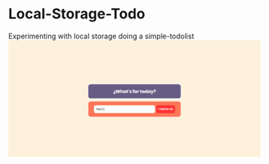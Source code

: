# Local-Storage-Todo
Experimenting with local storage doing a simple-todolist
<br>
![](https://github.com/EyderACM/Local-Storage-Todo/blob/master/localtodo.gif)
